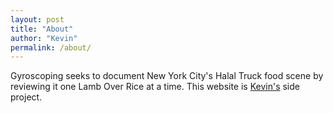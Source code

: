 ```yaml
---
layout: post
title: "About"
author: "Kevin"
permalink: /about/
---
```


Gyroscoping seeks to document New York City's Halal Truck food scene by reviewing it one Lamb Over Rice at a time. This website is [Kevin's](liaokev.in) side project. 
